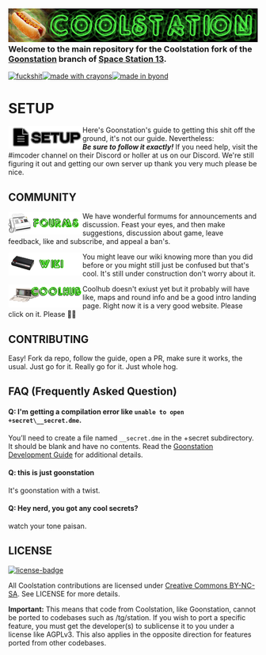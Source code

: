 ### [![Coolstation](.github/assets/coolstation.png)](#) Welcome to the main repository for the Coolstation fork of the [Goonstation](https://github.com/coolstation/coolstation) branch of [Space Station 13](https://spacestation13.com/).

[![fuckshit](https://forthebadge.com/images/badges/you-didnt-ask-for-this.svg)](#)[![made with crayons](https://forthebadge.com/images/badges/made-with-crayons.svg)](#)[![made in byond](https://user-images.githubusercontent.com/5211576/29499758-4efff304-85e6-11e7-8267-62919c3688a9.gif)](#)

# SETUP

[<img src=".github/assets/setup.png" alt="Setup" width="150" align="left">](https://hackmd.io/@goonstation/docs/%2F%40goonstation%2Fdev)

Here's Goonstation's guide to getting this shit off the ground, it's not our guide. Nevertheless: <br>***Be sure to follow it exactly!*** If you need help, visit the #imcoder channel on their Discord or holler at us on our Discord.
We're still figuring it out and getting our own server up thank you very much please be nice.

## COMMUNITY

[<img src=".github/assets/forums.png" alt="Forums" width="150" align="left">](https://forum.coolstation.space)
We have wonderful formums for announcements and discussion. Feast your eyes, and then make suggestions, discussion about game, leave feedback, like and subscribe, and appeal a ban's.

[<img src=".github/assets/wiki.png" alt="Goonhub" width="150" align="left">](https://wiki.coolstation.space/)
You might leave our wiki knowing more than you did before or you might still just be confused but that's cool. It's still under construction don't worry about it.

[<img src=".github/assets/goonhub.png" alt="Coolhub" width="150" align="left">](https://coolstation.space)
Coolhub doesn't exiust yet but it probably will have like, maps and round info and be a good intro landing page. Right now it is a very good website. Please click on it. Please 🙏🥺 

## CONTRIBUTING

Easy! 
Fork da repo, follow the guide, open a PR, make sure it works, the usual. 
Just go for it. Really go for it. 
Just whole hog. 

## FAQ (Frequently Asked Question)

#### Q: I'm getting a compilation error like `unable to open +secret\__secret.dme`.

You’ll need to create a file named `__secret.dme` in the +secret subdirectory. It should be blank and have no contents. Read the [Goonstation Development Guide](https://hackmd.io/@goonstation/docs/%2F%40goonstation%2Fdev) for additional details.

#### Q: this is just goonstation

It's goonstation with a twist. 

#### Q: Hey nerd, you got any cool secrets?

watch your tone paisan.

## LICENSE
[![license-badge](https://forthebadge.com/images/badges/cc-nc-sa.svg)](https://creativecommons.org/licenses/by-nc-sa/3.0/)

All Coolstation contributions are licensed under [Creative Commons BY-NC-SA](https://creativecommons.org/licenses/by-nc-sa/3.0/). See LICENSE for more details.

**Important:** This means that code from Coolstation, like Goonstation, cannot be ported to codebases such as /tg/station. If you wish to port a specific feature, you must get the developer(s) to sublicense it to you under a license like AGPLv3. This also applies in the opposite direction for features ported from other codebases.
